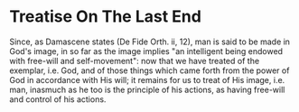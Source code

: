 # Treatise On The Last End

Since, as Damascene states (De Fide Orth. ii, 12), man is said to be made in God's image, in so far as the image implies "an intelligent being endowed with free-will and self-movement": now that we have treated of the exemplar, i.e. God, and of those things which came forth from the power of God in accordance with His will; it remains for us to treat of His image, i.e. man, inasmuch as he too is the principle of his actions, as having free-will and control of his actions.